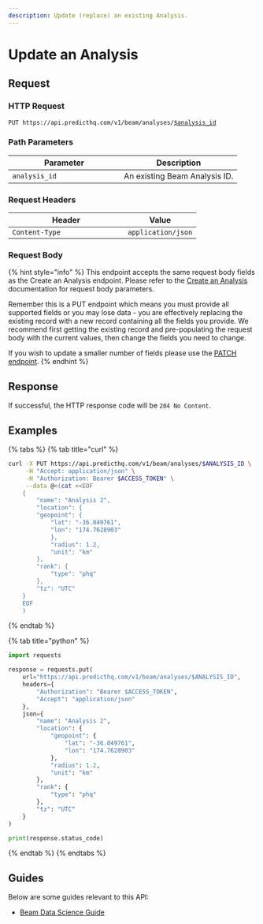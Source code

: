 ```yaml
---
description: Update (replace) an existing Analysis.
---
```


# Update an Analysis

## Request

### HTTP Request

<pre class="language-apacheconf"><code class="lang-apacheconf">PUT https://api.predicthq.com/v1/beam/analyses/<a data-footnote-ref href="#user-content-fn-1">$analysis_id</a>
</code></pre>

### Path Parameters

<table><thead><tr><th width="211">Parameter</th><th>Description</th></tr></thead><tbody><tr><td><code>analysis_id</code></td><td>An existing Beam Analysis ID.</td></tr></tbody></table>

### Request Headers

<table><thead><tr><th width="219">Header</th><th>Value</th></tr></thead><tbody><tr><td><code>Content-Type</code></td><td><code>application/json</code></td></tr></tbody></table>

### Request Body

{% hint style="info" %}
This endpoint accepts the same request body fields as the Create an Analysis endpoint. Please refer to the [Create an Analysis](create-an-analysis.md#request-body) documentation for request body parameters.

Remember this is a PUT endpoint which means you must provide all supported fields or you may lose data - you are effectively replacing the existing record with a new record containing all the fields you provide. We recommend first getting the existing record and pre-populating the request body with the current values, then change the fields you need to change.

If you wish to update a smaller number of fields please use the [PATCH endpoint](partially-update-an-analysis.md).
{% endhint %}

## Response

If successful, the HTTP response code will be `204 No Content`.

## Examples

{% tabs %}
{% tab title="curl" %}
```bash
curl -X PUT https://api.predicthq.com/v1/beam/analyses/$ANALYSIS_ID \
     -H "Accept: application/json" \
     -H "Authorization: Bearer $ACCESS_TOKEN" \
     --data @<(cat <<EOF
    {
        "name": "Analysis 2",
        "location": {
        "geopoint": {
            "lat": "-36.849761",
            "lon": "174.7628903"
            },
            "radius": 1.2,
            "unit": "km"
        },
        "rank": {
            "type": "phq"
        },
        "tz": "UTC"
    }
    EOF
    )
```
{% endtab %}

{% tab title="python" %}
```python
import requests

response = requests.put(
    url="https://api.predicthq.com/v1/beam/analyses/$ANALYSIS_ID",
    headers={
        "Authorization": "Bearer $ACCESS_TOKEN",
        "Accept": "application/json"
    },
    json={
        "name": "Analysis 2",
        "location": {
            "geopoint": {
                "lat": "-36.849761",
                "lon": "174.7628903"
            },
            "radius": 1.2,
            "unit": "km"
        },
        "rank": {
            "type": "phq"
        },
        "tz": "UTC"
    }
)

print(response.status_code)
```
{% endtab %}
{% endtabs %}

## Guides

Below are some guides relevant to this API:

* [Beam Data Science Guide](../../integrations/integration-guides/beam-data-science-guide.md)

[^1]: An existing Beam Analysis ID.
